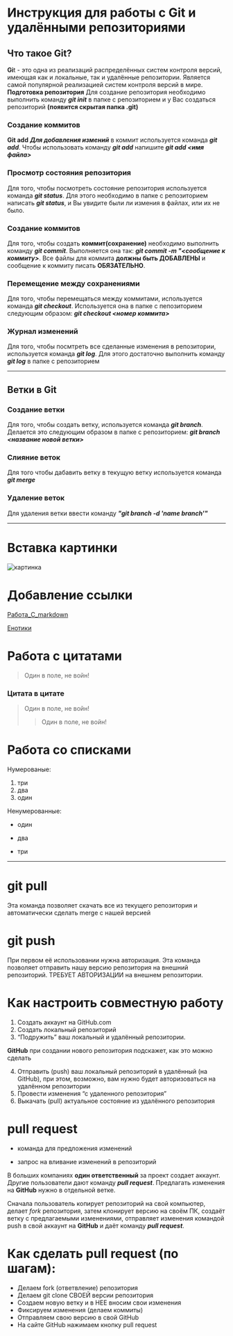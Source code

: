 # **Инструкция для работы с Git и удалёнными репозиториями**

## **Что такое Git?**
**Gi**t - это одна из реализаций распределённых систем контроля версий, имеющая как и локальные, так и удалённые репозитории. Является самой популярной реализацией систем контроля версий в мире.
**Подготовка репозитория**
Для создание репозитория необходимо выполнить команду ***git init***  в папке с репозиторием и у Вас создаться репозиторий **(появится скрытая папка .git)**

### **Создание коммитов**

**Git add**
***Для добавления измений*** в коммит используется команда ***git add***. Чтобы использовать команду ***git add*** напишите ***git add <имя файла>***

### **Просмотр состояния репозитория**
Для того, чтобы посмотреть состояние репозитория используется команда ***git status***. Для этого необходимо в папке с репозиторием написать ***git status***, и Вы увидите были ли измения в файлах, или их не было.

### **Создание коммитов**
Для того, чтобы создать **коммит(сохранение)** необходимо выполнить команду ***git commit***. Выполняется она так: ***git commit -m "<сообщение к коммиту>***. Все файлы для коммита **должны быть ДОБАВЛЕНЫ** и сообщение к коммиту писать **ОБЯЗАТЕЛЬНО**.

### **Перемещение между сохранениями**
Для того, чтобы перемещаться между коммитами, используется команда ***git checkout***. Используется она в папке с пепозиторием следующим образом: ***git checkout <номер коммита>***

### **Журнал изменений**
Для того, чтобы посмтреть все сделанные изменения в репозитории, используется команда ***git log***. Для этого достаточно выполнить команду ***git log*** в папке с репозиторием

---

## **Ветки в Git**

### **Создание ветки**

Для того, чтобы создать ветку, используется команда ***git branch***. Делается это следующим образом в папке с репозиторием: ***git branch <название новой ветки>***

### **Слияние веток**
Для того чтобы дабавить ветку в текущую ветку используется команда ***git merge <name branch>***

### **Удаление веток**
Для удаления ветки ввести команду ***"git branch -d 'name branch'"***

---

# **Вставка картинки**

![картинка](https://s01.yapfiles.ru/files/1566173/ReaktivnyyEnotRaketa.jpg)

# **Добавление ссылки**

[Работа_C_markdown](https://git-scm.com/download/win)

[Енотики](https://yandex.ru/images/search?text=%D0%B5%D0%BD%D0%BE%D1%82%20%D1%80%D0%B0%D0%BA%D0%B5%D1%82%D0%B0&stype=image&lr=213&source=serp)

# **Работа с цитатами**

>Один в поле, не войн!

### **Цитата в цитате**

>Один в поле, не войн!
>>Один в поле, не войн!

# **Работа со списками**

Нумерованые:

1. три
2. два
3. один

Ненумерованные:

* один
+ два
- три

---

# **git pull**
Эта команда позволяет скачать все из текущего репозитория и автоматически сделать merge с нашей версией

# **git push**
При первом её использовании нужна авторизация.
Эта команда позволяет отправить нашу версию репозитория на внешний репозиторий. ТРЕБУЕТ АВТОРИЗАЦИИ на внешнем репозитории.

# **Как настроить совместную работу**

1. Создать аккаунт на GitHub.com
2. Создать локальный репозиторий
3. “Подружить” ваш локальный и удалённый репозитории. 
    
 **GitHub** при создании нового репозитория подскажет, как это можно сделать
    
4. Отправить (push) ваш локальный репозиторий в удалённый (на GitHub), при этом, возможно, вам нужно будет авторизоваться на удалённом репозитории
5. Провести изменения “с удаленного репозитория”
6. Выкачать (pull) актуальное состояние из удалённого репозитория

# **pull request**

- команда для предложения изменений 

- запрос на вливание изменений в репозиторий

В больших компаниях **один ответственный** за проект создает аккаунт. Другие пользователи дают команду ***pull request***. Предлагать изменения на **GitHub** нужно в отдельной ветке. 

Сначала пользователь копирует репозиторий на свой компьютер, делает  *fork* репозитория, затем клонирует версию на своём ПК, создаёт ветку с предлагаемыми изменениями, отправляет изменения командой push в свой аккаунт на **GitHub** и даёт команду ***pull request***.

# **Как сделать pull request (по шагам):**

- Делаем fork (ответвление) репозитория
- Делаем git clone СВОЕЙ версии репозитория
- Создаем новую ветку и в НЕЕ вносим свои изменения
- Фиксируем изменения (делаем коммиты)
- Отправляем свою версию в свой GitHub
- На сайте GitHub нажимаем кнопку pull request
